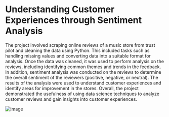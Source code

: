 # Understanding Customer Experiences through Sentiment Analysis

The project involved scraping online reviews of a music store from trust pilot and cleaning the data using Python.
This included tasks such as handling missing values and converting data into a suitable format for analysis.
Once the data was cleaned, it was used to perform analysis on the reviews,
including identifying common themes and trends in the feedback. In addition, sentiment analysis was
conducted on the reviews to determine the overall sentiment of the reviewers (positive, negative, or neutral).
The results of the analysis were used to understand customer experiences and identify areas for improvement in 
the stores. 
Overall, the project demonstrated the usefulness of using data science techniques to analyze customer reviews and gain insights into customer experiences.

![image](https://user-images.githubusercontent.com/100107358/208827130-cf3fb06e-0509-4670-95b7-aa64d4d8e382.png)
